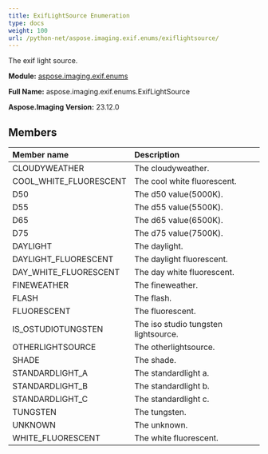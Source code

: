 ```yaml
---
title: ExifLightSource Enumeration
type: docs
weight: 100
url: /python-net/aspose.imaging.exif.enums/exiflightsource/
---
```


The exif light source.

**Module:** [aspose.imaging.exif.enums](/imaging/python-net/aspose.imaging.exif.enums/)

**Full Name:** aspose.imaging.exif.enums.ExifLightSource

**Aspose.Imaging Version:** 23.12.0

## **Members**
| **Member name** | **Description** |
| :- | :- |
| CLOUDYWEATHER | The cloudyweather. |
| COOL_WHITE_FLUORESCENT | The cool white fluorescent. |
| D50 | The d50 value(5000K). |
| D55 | The d55 value(5500K). |
| D65 | The d65 value(6500K). |
| D75 | The d75 value(7500K). |
| DAYLIGHT | The daylight. |
| DAYLIGHT_FLUORESCENT | The daylight fluorescent. |
| DAY_WHITE_FLUORESCENT | The day white fluorescent. |
| FINEWEATHER | The fineweather. |
| FLASH | The flash. |
| FLUORESCENT | The fluorescent. |
| IS_OSTUDIOTUNGSTEN | The iso studio tungsten lightsource. |
| OTHERLIGHTSOURCE | The otherlightsource. |
| SHADE | The shade. |
| STANDARDLIGHT_A | The standardlight a. |
| STANDARDLIGHT_B | The standardlight b. |
| STANDARDLIGHT_C | The standardlight c. |
| TUNGSTEN | The tungsten. |
| UNKNOWN | The unknown. |
| WHITE_FLUORESCENT | The white fluorescent. |

